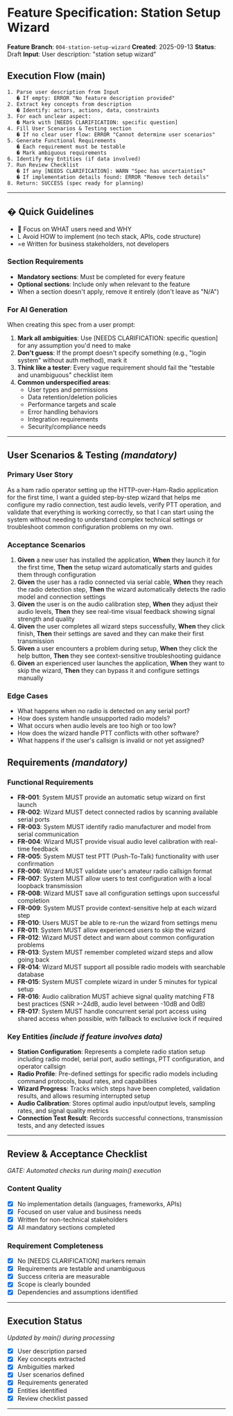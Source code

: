 # Feature Specification: Station Setup Wizard

**Feature Branch**: `004-station-setup-wizard`
**Created**: 2025-09-13
**Status**: Draft
**Input**: User description: "station setup wizard"

## Execution Flow (main)
```
1. Parse user description from Input
   � If empty: ERROR "No feature description provided"
2. Extract key concepts from description
   � Identify: actors, actions, data, constraints
3. For each unclear aspect:
   � Mark with [NEEDS CLARIFICATION: specific question]
4. Fill User Scenarios & Testing section
   � If no clear user flow: ERROR "Cannot determine user scenarios"
5. Generate Functional Requirements
   � Each requirement must be testable
   � Mark ambiguous requirements
6. Identify Key Entities (if data involved)
7. Run Review Checklist
   � If any [NEEDS CLARIFICATION]: WARN "Spec has uncertainties"
   � If implementation details found: ERROR "Remove tech details"
8. Return: SUCCESS (spec ready for planning)
```

---

## � Quick Guidelines
-  Focus on WHAT users need and WHY
- L Avoid HOW to implement (no tech stack, APIs, code structure)
- =e Written for business stakeholders, not developers

### Section Requirements
- **Mandatory sections**: Must be completed for every feature
- **Optional sections**: Include only when relevant to the feature
- When a section doesn't apply, remove it entirely (don't leave as "N/A")

### For AI Generation
When creating this spec from a user prompt:
1. **Mark all ambiguities**: Use [NEEDS CLARIFICATION: specific question] for any assumption you'd need to make
2. **Don't guess**: If the prompt doesn't specify something (e.g., "login system" without auth method), mark it
3. **Think like a tester**: Every vague requirement should fail the "testable and unambiguous" checklist item
4. **Common underspecified areas**:
   - User types and permissions
   - Data retention/deletion policies
   - Performance targets and scale
   - Error handling behaviors
   - Integration requirements
   - Security/compliance needs

---

## User Scenarios & Testing *(mandatory)*

### Primary User Story
As a ham radio operator setting up the HTTP-over-Ham-Radio application for the first time, I want a guided step-by-step wizard that helps me configure my radio connection, test audio levels, verify PTT operation, and validate that everything is working correctly, so that I can start using the system without needing to understand complex technical settings or troubleshoot common configuration problems on my own.

### Acceptance Scenarios
1. **Given** a new user has installed the application, **When** they launch it for the first time, **Then** the setup wizard automatically starts and guides them through configuration
2. **Given** the user has a radio connected via serial cable, **When** they reach the radio detection step, **Then** the wizard automatically detects the radio model and connection settings
3. **Given** the user is on the audio calibration step, **When** they adjust their audio levels, **Then** they see real-time visual feedback showing signal strength and quality
4. **Given** the user completes all wizard steps successfully, **When** they click finish, **Then** their settings are saved and they can make their first transmission
5. **Given** a user encounters a problem during setup, **When** they click the help button, **Then** they see context-sensitive troubleshooting guidance
6. **Given** an experienced user launches the application, **When** they want to skip the wizard, **Then** they can bypass it and configure settings manually

### Edge Cases
- What happens when no radio is detected on any serial port?
- How does system handle unsupported radio models?
- What occurs when audio levels are too high or too low?
- How does the wizard handle PTT conflicts with other software?
- What happens if the user's callsign is invalid or not yet assigned?

## Requirements *(mandatory)*

### Functional Requirements
- **FR-001**: System MUST provide an automatic setup wizard on first launch
- **FR-002**: Wizard MUST detect connected radios by scanning available serial ports
- **FR-003**: System MUST identify radio manufacturer and model from serial communication
- **FR-004**: Wizard MUST provide visual audio level calibration with real-time feedback
- **FR-005**: System MUST test PTT (Push-To-Talk) functionality with user confirmation
- **FR-006**: Wizard MUST validate user's amateur radio callsign format
- **FR-007**: System MUST allow users to test configuration with a local loopback transmission
- **FR-008**: Wizard MUST save all configuration settings upon successful completion
- **FR-009**: System MUST provide context-sensitive help at each wizard step
- **FR-010**: Users MUST be able to re-run the wizard from settings menu
- **FR-011**: System MUST allow experienced users to skip the wizard
- **FR-012**: Wizard MUST detect and warn about common configuration problems
- **FR-013**: System MUST remember completed wizard steps and allow going back
- **FR-014**: Wizard MUST support all possible radio models with searchable database
- **FR-015**: System MUST complete wizard in under 5 minutes for typical setup
- **FR-016**: Audio calibration MUST achieve signal quality matching FT8 best practices (SNR >-24dB, audio level between -10dB and 0dB)
- **FR-017**: System MUST handle concurrent serial port access using shared access when possible, with fallback to exclusive lock if required

### Key Entities *(include if feature involves data)*
- **Station Configuration**: Represents a complete radio station setup including radio model, serial port, audio settings, PTT configuration, and operator callsign
- **Radio Profile**: Pre-defined settings for specific radio models including command protocols, baud rates, and capabilities
- **Wizard Progress**: Tracks which steps have been completed, validation results, and allows resuming interrupted setup
- **Audio Calibration**: Stores optimal audio input/output levels, sampling rates, and signal quality metrics
- **Connection Test Result**: Records successful connections, transmission tests, and any detected issues

---

## Review & Acceptance Checklist
*GATE: Automated checks run during main() execution*

### Content Quality
- [x] No implementation details (languages, frameworks, APIs)
- [x] Focused on user value and business needs
- [x] Written for non-technical stakeholders
- [x] All mandatory sections completed

### Requirement Completeness
- [x] No [NEEDS CLARIFICATION] markers remain
- [x] Requirements are testable and unambiguous
- [x] Success criteria are measurable
- [x] Scope is clearly bounded
- [x] Dependencies and assumptions identified

---

## Execution Status
*Updated by main() during processing*

- [x] User description parsed
- [x] Key concepts extracted
- [x] Ambiguities marked
- [x] User scenarios defined
- [x] Requirements generated
- [x] Entities identified
- [x] Review checklist passed

---